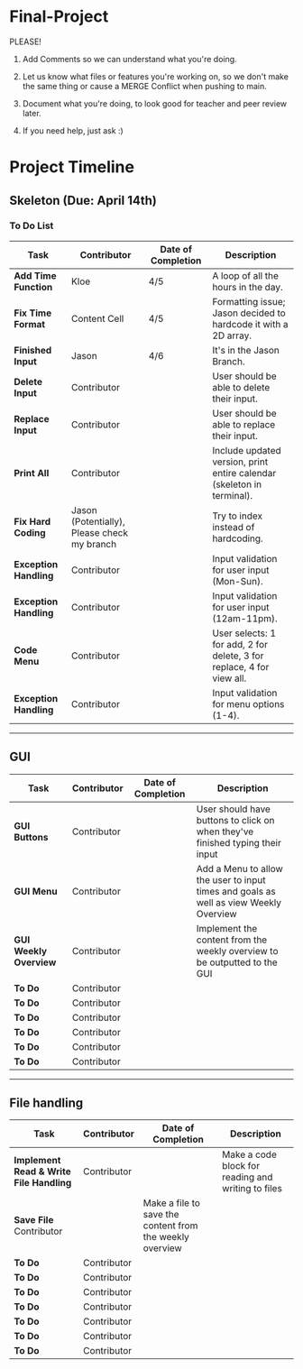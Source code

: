 # Final-Project
PLEASE!
1. Add Comments so we can understand what you're doing.

2. Let us know what files or features you're working on, so we don't make the same thing or cause a MERGE Conflict when pushing to main.

3. Document what you're doing, to look good for teacher and peer review later. 

4. If you need help, just ask :)
# Project Timeline

## Skeleton (Due: April 14th)
### To Do List

| **Task**              | **Contributor**   | **Date of Completion** | **Description**                                                           |
|-----------------------|-------------------|------------------------|---------------------------------------------------------------------------|
| **Add Time Function**  | Kloe              | 4/5                    | A loop of all the hours in the day.                                        |
| **Fix Time Format**    | Content Cell      | 4/5                    | Formatting issue; Jason decided to hardcode it with a 2D array.           |
| **Finished Input**     | Jason             | 4/6                    | It's in the Jason Branch.                                                 |
| **Delete Input**       | Contributor        |                        | User should be able to delete their input.                                |
| **Replace Input**      | Contributor        |                        | User should be able to replace their input.                               |
| **Print All**          | Contributor        |                        | Include updated version, print entire calendar (skeleton in terminal).   |
| **Fix Hard Coding**    | Jason (Potentially), Please check my branch|                        | Try to index instead of hardcoding.                                       |
| **Exception Handling** | Contributor        |                        | Input validation for user input (Mon-Sun).                               |
| **Exception Handling** | Contributor        |                        | Input validation for user input (12am-11pm).                             |
| **Code Menu**          | Contributor        |                        | User selects: 1 for add, 2 for delete, 3 for replace, 4 for view all.    |
| **Exception Handling** | Contributor        |                        | Input validation for menu options (1-4).                                 |

---

## GUI

| **Task**              | **Contributor**   | **Date of Completion** | **Description**                                                           |
|-----------------------|-------------------|------------------------|---------------------------------------------------------------------------|
| **GUI Buttons**       | Contributor       |                        | User should have buttons to click on when they've finished typing their input|
| **GUI Menu**          | Contributor       |                        | Add a Menu to allow the user to input times and goals as well as view Weekly Overview|
| **GUI Weekly Overview**| Contributor      |                        | Implement the content from the weekly overview to be outputted to the GUI |
| **To Do**             | Contributor       |                        |                                                                           |
| **To Do**             | Contributor       |                        |                                                                           |
| **To Do**             | Contributor       |                        |                                                                           |
| **To Do**             | Contributor       |                        |                                                                           |
| **To Do**             | Contributor       |                        |                                                                           |
| **To Do**             | Contributor       |                        |                                                                           |

---
## File handling

| **Task**              | **Contributor**   | **Date of Completion** | **Description**                                                           |
|-----------------------|-------------------|------------------------|---------------------------------------------------------------------------|
| **Implement Read & Write File Handling**  | Contributor       |    |  Make a code block for reading and writing to files                       |
| **Save File**           Contributor       |                        | Make a file to save the content from the weekly overview                 |
| **To Do**             | Contributor       |                        |                                                                           |
| **To Do**             | Contributor       |                        |                                                                           |
| **To Do**             | Contributor       |                        |                                                                           |
| **To Do**             | Contributor       |                        |                                                                           |
| **To Do**             | Contributor       |                        |                                                                           |
| **To Do**             | Contributor       |                        |                                                                           |
| **To Do**             | Contributor       |                        |                                                                           |
